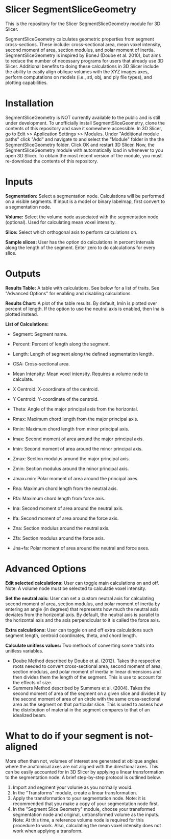 # Slicer SegmentSliceGeometry

This is the repository for the Slicer SegmentSliceGeometry module for 3D Slicer.

SegmentSliceGeometry calculates geometric properties from segment cross-sections. These include: 
cross-sectional area, mean voxel intensity, second moment of area, section modulus, and polar moment of inertia. 
SegmentSliceGeometry is inspired by BoneJ (Doube et al. 2010), but aims to reduce the number of necessary programs for users 
that already use 3D Slicer. Additional benefits to doing these calculations in 3D Slicer include 
the ability to easily align oblique volumes with the XYZ images axes, perform computations on models 
(i.e., stl, obj, and ply file types), and plotting capabilities.

# Installation

SegmentSliceGeometry is NOT currently available to the public and is still under development. To unofficially install SegmentSliceGeometry, 
clone the contents of this repository and save it somewhere accessible. In 3D Slicer, go to Edit >> Application Settings >> Modules. Under 
"Additional module paths" click "Add" and navigate to and select the "Module" folder in the the SegmentSliceGeometry folder. 
Click OK and restart 3D Slicer. Now, the SegmentSliceGeometry module with automatically load in whenever to you open 3D Slicer. To 
obtain the most recent version of the module, you must re-download the contents of this repository.

# Inputs

**Segmentation:** Select a segmentation node. Calculations will be performed on a visible segments. If input is a model or binary labelmap, 
first convert to a segmentation node.

**Volume:** Select the volume node associated with the segmentation node (optional). Used for calculating mean voxel intensity.

**Slice:** Select which orthogonal axis to perform calculations on.

**Sample slices:** User has the option do calculations in percent intervals along the length of the segment. Enter zero 
to do calculations for every slice.

# Outputs

**Results Table:** A table with calculations. See below for a list of traits. See "Advanced Options" for enabling and disabling calculations.

**Results Chart:** A plot of the table results. By default, Imin is plotted over percent of length. If the 
option to use the neutral axis is enabled, then Ina is plotted instead.

**List of Calculations:** 

- Segment: Segment name.

- Percent: Percent of length along the segment.

- Length: Length of segment along the defined segmentation length.

- CSA: Cross-sectional area.

- Mean Intensity: Mean voxel intensity. Requires a volume node to calculate.

- X Centroid: X-coordinate of the centroid. 

- Y Centroid: Y-coordinate of the centroid. 

- Theta: Angle of the major principal axis from the horizontal.

- Rmax: Maximum chord length from the major principal axis.

- Rmin: Maximum chord length from minor principal axis.

- Imax: Second moment of area around the major principal axis.

- Imin: Second moment of area around the minor principal axis.

- Zmax: Section modulus around the major principal axis.

- Zmin: Section modulus around the minor principal axis.

- Jmax+min: Polar moment of area around the principal axes.

- Rna: Maximum chord length from the neutral axis.

- Rfa: Maximum chord length from force axis.

- Ina: Second moment of area around the neutral axis.

- Ifa: Second moment of area around the force axis.

- Zna: Section modulus around the neutral axis.

- Zfa: Section modulus around the force axis.

- Jna+fa: Polar moment of area around the neutral and force axes.

# Advanced Options

**Edit selected calculations:** User can toggle main calculations on and off. Note: A volume node must be selected to calculatie voxel intensity.

**Set the neutral axis:** User can set a custom neutral axis for calculating second moment of area, section modulus, and polar moment of inertia 
by entering an angle (in degrees) that represents how much the neutral axis deviates from the horizontal axis. By default, the neutral axis is parallel to the horizontal axis and 
the axis perpendicular to it is called the force axis.

**Extra calculations:** User can toggle on and off extra calculations such segment length, centroid coordinates, theta, and chord length.

**Calculate unitless values:** Two methods of converting some traits into unitless variables. 
 - Doube Method described by Doube et al. (2012). Takes the respective roots needed to convert cross-sectional area, second moment of area, section modulus, and polar moment of inertia in linear dimensions 
and then divides them the length of the segment. This is use to account for the effects of size. 
 - Summers Method described by Summers et al. (2004). Takes the second moment of area of the segment on a given slice and divides it by the second moment of area of an circle with the same cross-sectional area as 
the segment on that particular slice. This is used to assess how the distribution of material in the segment compares to that of an idealized beam.

# What to do if your segment is not-aligned

More often than not, volumes of interest are generated at oblique angles where the anatomical axes are not aligned with 
the directional axes. This can be easily accounted for in 3D Slicer by applying a linear transformation to the segmentation node. A
brief step-by-step protocol is outlined below. 

1. Import and segment your volume as you normally would.
2. In the "Transforms" module, create a linear transformation.
3. Apply the transformation to your segmentation node. Note: it is recommended that you make a copy of your segmentation node first.
4. In the "Segment Slice Geometry" module, choose your transformed segmentation node and original, untransformed volume as the inputs. 
Note: At this time, a reference volume node is required for this procedure to work. Also, calculating the mean voxel intensity does not work when applying a transform.